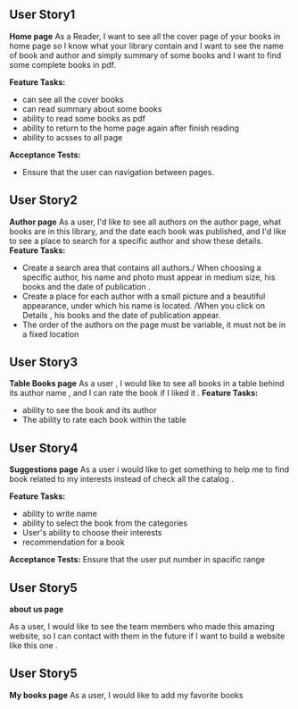 ## User Story1

**Home page**
As a Reader, I want to see all the cover page of your books in home page so I know what your library contain and  I want to see the name of book and author and simply summary of some books  and I want to find some complete books in pdf.


**Feature Tasks:**
- can see all the cover books 
-  can read summary about some books
- ability to  read some  books as pdf 
- ability to return to the home page again after finish reading
- ability to acsses to all page 

**Acceptance Tests:**
* Ensure that the user can navigation between pages. 

## User Story2

**Author page**
As a user, I'd like to see all authors on the author page, what books are in this library, and the date each book was published, and I'd like to see a place to search for a specific author and show these details.
**Feature Tasks:**
- Create a search area that contains all authors./ When choosing a specific author, his name and photo must appear in medium size, his books and the date of publication .
- Create a place for each author with a small picture and a beautiful appearance, under which his name is located. /When you click on Details , his books and the date of publication appear.
- The order of the authors on the page must be variable, it must not be in a fixed location

## User Story3

 **Table Books page**
 As a user , I would like to see all books in a table behind its author name , and I can rate the book if I liked it .
 **Feature Tasks:**
 - ability to see the book and its author
 - The ability to rate each book within the table
 

## User Story4

**Suggestions page**
As a user i would like to get something to help me to find book related to my interests instead of check all the catalog .

 **Feature Tasks:**

- ability to write name 
- ability to select the book from the categories 
-  User's ability to choose their interests
-  recommendation for a book

**Acceptance Tests:**
Ensure that the user put number in spacific range

## User Story5
**about us page**

As a user, I would like to see the team members who made this amazing website, so I can contact with them in the future if I want to build a website like this one .

## User Story5
 **My books page**
 As a user, I would like to add my favorite books 
 

